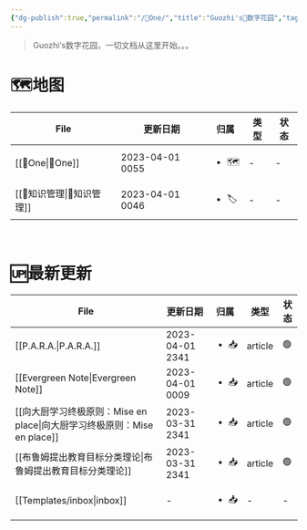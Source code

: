 ```yaml
---
{"dg-publish":true,"permalink":"/🌿One/","title":"Guozhi's🌿数字花园","tags":["🗺","gardenEntry"]}
---
```


  
> Guozhi‘s数字花园，一切文档从这里开始。。。

# 🗺地图
| File                  | 更新日期            | 归属                   | 类型 | 状态 |
| --------------------- | --------------- | -------------------- | -- | -- |
| [[🌿One\|🌿One]]   | 2023-04-01 0055 | <ul><li>🗺</li></ul> | \- | \- |
| [[🥇知识管理\|🥇知识管理]] | 2023-04-01 0046 | <ul><li>🏷</li></ul> | \- | \- |

</br>

# 🆙最新更新
| File                                                    | 更新日期            | 归属                   | 类型      | 状态 |
| ------------------------------------------------------- | --------------- | -------------------- | ------- | -- |
| [[P.A.R.A.\|P.A.R.A.]]                               | 2023-04-01 2341 | <ul><li>📥</li></ul> | article | 🟢 |
| [[Evergreen Note\|Evergreen Note]]                   | 2023-04-01 0009 | <ul><li>📥</li></ul> | article | 🟢 |
| [[向大厨学习终极原则：Mise en place\|向大厨学习终极原则：Mise en place]] | 2023-03-31 2341 | <ul><li>📥</li></ul> | article | 🟢 |
| [[布鲁姆提出教育目标分类理论\|布鲁姆提出教育目标分类理论]]                     | 2023-03-31 2341 | <ul><li>📥</li></ul> | article | 🟢 |
| [[Templates/inbox\|inbox]]                           | \-              | <ul><li>📥</li></ul> | \-      | \- |
